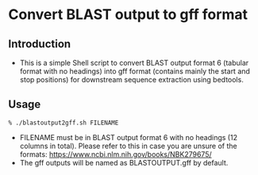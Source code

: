 # Convert BLAST output to gff format
## Introduction
* This is a simple Shell script to convert BLAST output format 6 (tabular format with no headings) into gff format (contains mainly the start and stop positions) for downstream sequence extraction using bedtools.

## Usage 
```
% ./blastoutput2gff.sh FILENAME
```
* FILENAME must be in BLAST output format 6 with no headings (12 columns in total). Please refer to this in case you are unsure of the formats: https://www.ncbi.nlm.nih.gov/books/NBK279675/
* The gff outputs will be named as BLASTOUTPUT.gff by default.
